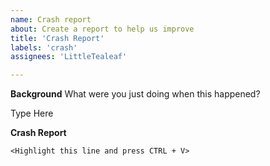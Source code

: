 ```yaml
---
name: Crash report
about: Create a report to help us improve
title: 'Crash Report'
labels: 'crash'
assignees: 'LittleTealeaf'

---
```

**Background**
What were you just doing when this happened?

Type Here

**Crash Report**

```
<Highlight this line and press CTRL + V>
```
